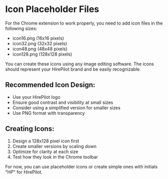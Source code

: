 # Icon Placeholder Files

For the Chrome extension to work properly, you need to add icon files in the following sizes:

- icon16.png (16x16 pixels)
- icon32.png (32x32 pixels)
- icon48.png (48x48 pixels)
- icon128.png (128x128 pixels)

You can create these icons using any image editing software. The icons should represent your HirePilot brand and be easily recognizable.

## Recommended Icon Design:

- Use your HirePilot logo
- Ensure good contrast and visibility at small sizes
- Consider using a simplified version for smaller sizes
- Use PNG format with transparency

## Creating Icons:

1. Design a 128x128 pixel icon first
2. Create smaller versions by scaling down
3. Optimize for clarity at each size
4. Test how they look in the Chrome toolbar

For now, you can use placeholder icons or create simple ones with initials "HP" for HirePilot.
